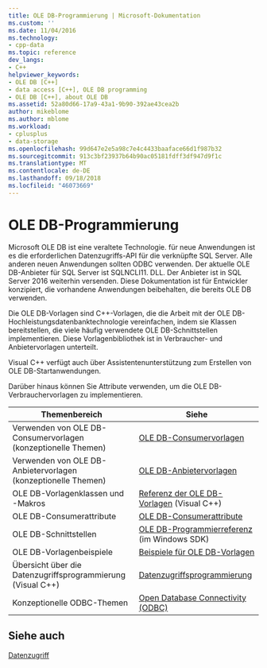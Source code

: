 ```yaml
---
title: OLE DB-Programmierung | Microsoft-Dokumentation
ms.custom: ''
ms.date: 11/04/2016
ms.technology:
- cpp-data
ms.topic: reference
dev_langs:
- C++
helpviewer_keywords:
- OLE DB [C++]
- data access [C++], OLE DB programming
- OLE DB [C++], about OLE DB
ms.assetid: 52a80d66-17a9-43a1-9b90-392ae43cea2b
author: mikeblome
ms.author: mblome
ms.workload:
- cplusplus
- data-storage
ms.openlocfilehash: 99d647e2e5a98c7e4c4433baaface66d1f987b32
ms.sourcegitcommit: 913c3bf23937b64b90ac05181fdff3df947d9f1c
ms.translationtype: MT
ms.contentlocale: de-DE
ms.lasthandoff: 09/18/2018
ms.locfileid: "46073669"
---
```

# <a name="ole-db-programming"></a>OLE DB-Programmierung

Microsoft OLE DB ist eine veraltete Technologie. für neue Anwendungen ist es die erforderlichen Datenzugriffs-API für die verknüpfte SQL Server. Alle anderen neuen Anwendungen sollten ODBC verwenden. Der aktuelle OLE DB-Anbieter für SQL Server ist SQLNCLI11. DLL. Der Anbieter ist in SQL Server 2016 weiterhin versenden. Diese Dokumentation ist für Entwickler konzipiert, die vorhandene Anwendungen beibehalten, die bereits OLE DB verwenden.
  
Die OLE DB-Vorlagen sind C++-Vorlagen, die die Arbeit mit der OLE DB-Hochleistungsdatenbanktechnologie vereinfachen, indem sie Klassen bereitstellen, die viele häufig verwendete OLE DB-Schnittstellen implementieren. Diese Vorlagenbibliothek ist in Verbraucher- und Anbietervorlagen unterteilt.  
  
Visual C++ verfügt auch über Assistentenunterstützung zum Erstellen von OLE DB-Startanwendungen.  
  
Darüber hinaus können Sie Attribute verwenden, um die OLE DB-Verbrauchervorlagen zu implementieren.  
  
|Themenbereich|Siehe|  
|-------------------------|---------|  
|Verwenden von OLE DB-Consumervorlagen (konzeptionelle Themen)|[OLE DB-Consumervorlagen](../../data/oledb/ole-db-consumer-templates-cpp.md)|  
|Verwenden von OLE DB-Anbietervorlagen (konzeptionelle Themen)|[OLE DB-Anbietervorlagen](../../data/oledb/ole-db-provider-templates-cpp.md)|  
|OLE DB-Vorlagenklassen und -Makros|[Referenz der OLE DB-Vorlagen](../../data/oledb/ole-db-templates.md) (Visual C++)|  
|OLE DB-Consumerattribute|[OLE DB-Consumerattribute](../../windows/ole-db-consumer-attributes.md)|  
|OLE DB-Schnittstellen|[OLE DB-Programmierreferenz](/previous-versions/windows/desktop/ms713643\(v=vs.85\)) (im Windows SDK)|  
|OLE DB-Vorlagenbeispiele|[Beispiele für OLE DB-Vorlagen](https://github.com/Microsoft/VCSamples)| 
|Übersicht über die Datenzugriffsprogrammierung (Visual C++)|[Datenzugriffsprogrammierung](../../data/data-access-programming-mfc-atl.md)|  
|Konzeptionelle ODBC-Themen|[Open Database Connectivity (ODBC)](../../data/odbc/open-database-connectivity-odbc.md)|  

## <a name="see-also"></a>Siehe auch  

[Datenzugriff](../data-access-in-cpp.md)